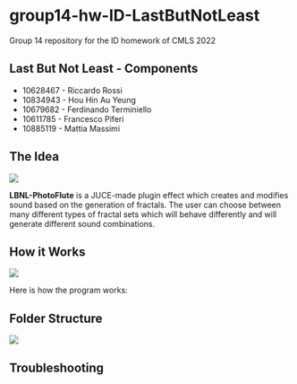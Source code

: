 # group14-hw-ID-LastButNotLeast
Group 14 repository for the ID homework of CMLS 2022

## Last But Not Least - Components
- 10628467 - Riccardo Rossi
- 10834943 - Hou Hin Au Yeung
- 10679682 - Ferdinando Terminiello
- 10611785 - Francesco Piferi
- 10885119 - Mattia Massimi

## The Idea
![](./Images/lbnpfGUI.png) 

**LBNL-PhotoFlute** is a JUCE-made plugin effect which creates and modifies sound based on the generation of fractals. The user can choose between many different types of fractal sets which will behave differently and will generate different sound combinations.

## How it Works
![](./Images/HowItWork.png)

Here is how the program works:

## Folder Structure
![](./Images/FileExplorer.png)

## Troubleshooting
